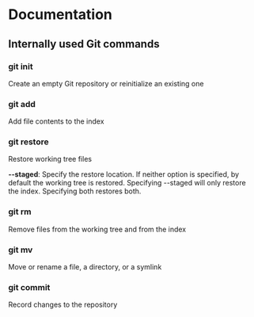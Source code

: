 # Documentation

## Internally used Git commands

### git init

Create an empty Git repository or reinitialize an existing one

### git add

Add file contents to the index

### git restore

Restore working tree files

**--staged**: Specify the restore location. If neither option is specified, by default the working tree is restored. Specifying --staged will only restore the index. Specifying both restores both.

### git rm

Remove files from the working tree and from the index

### git mv

Move or rename a file, a directory, or a symlink

### git commit

Record changes to the repository
